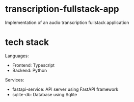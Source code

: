 # transcription-fullstack-app

Implementation of an audio transcription fullstack application

# tech stack

Languages:

- Frontend: Typescript
- Backend: Python

Services:

- fastapi-service: API server using FastAPI framework
- sqlite-db: Database using Sqlite
